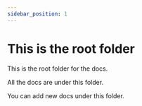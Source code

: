 ```yaml
---
sidebar_position: 1
---
```


# This is the root folder

This is the root folder for the docs.

All the docs are under this folder.

You can add new docs under this folder.
